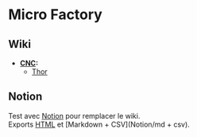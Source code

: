 # Micro Factory


## Wiki

* **[CNC](wiki/cnc/index.md):**
  * [Thor](wiki/cnc/thor.md)


## Notion

Test avec [Notion](https://www.notion.so/) pour remplacer le wiki.  
Exports [HTML](Notion/html) et [Markdown + CSV](Notion/md + csv).
